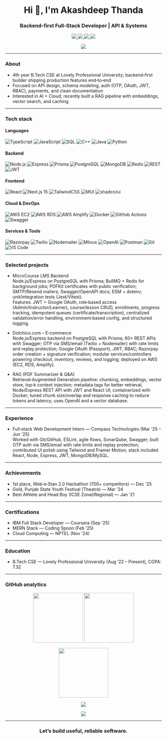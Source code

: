 <!-- GitHub Profile README -->

<h1 align="center">Hi 👋, I'm Akashdeep Thanda</h1>
<h3 align="center">Backend‑first Full‑Stack Developer | API & Systems</h3>

<p align="center">
  <a href="mailto:akashthanda14@gmail.com">
    <img src="https://img.shields.io/badge/Email-akashthanda14%40gmail.com-red?style=for-the-badge&logo=gmail" />
  </a>
  <a href="https://linkedin.com/in/akashthanda14">
    <img src="https://img.shields.io/badge/LinkedIn-Akashdeep%20Thanda-0A66C2?style=for-the-badge&logo=linkedin" />
  </a>
  <a href="https://akashdeep.site">
    <img src="https://img.shields.io/badge/Portfolio-akashdeep.site-1E90FF?style=for-the-badge&logo=google-chrome" />
  </a>
  <img src="https://komarev.com/ghpvc/?username=akashthanda14&style=for-the-badge&color=blueviolet" />
</p>

<p align="center">
  <img src="https://readme-typing-svg.herokuapp.com?size=22&color=00C0FF&center=true&vCenter=true&width=900&height=45&lines=Node.js+%2B+PostgreSQL+%2B+Prisma;Next.js+15+%2B+TypeScript+%2B+Tailwind;OTP%2C+OAuth%2C+RBAC%2C+Payments;RAG+%2B+Vector+DB+(Milvus)%2C+OpenAI;AWS+EC2%2FRDS%2FAmplify+%7C+Docker+%7C+Swagger" />
</p>

---

### About
- 4th year B.Tech CSE at Lovely Professional University; backend‑first builder shipping production features end‑to‑end  
- Focused on API design, schema modeling, auth (OTP, OAuth, JWT, RBAC), payments, and clean documentation  
- Interested in AI + Cloud; recently built a RAG pipeline with embeddings, vector search, and caching  

---

### Tech stack

#### Languages
![TypeScript](https://img.shields.io/badge/TypeScript-3178C6?logo=typescript&logoColor=white)
![JavaScript](https://img.shields.io/badge/JavaScript-F7DF1E?logo=javascript&logoColor=black)
![SQL](https://img.shields.io/badge/SQL-336791?logo=postgresql&logoColor=white)
![C++](https://img.shields.io/badge/C%2B%2B-00599C?logo=cplusplus&logoColor=white)
![Java](https://img.shields.io/badge/Java-007396?logo=oracle&logoColor=white)
![Python](https://img.shields.io/badge/Python-3776AB?logo=python&logoColor=white)

#### Backend
![Node.js](https://img.shields.io/badge/Node.js-339933?logo=node.js&logoColor=white)
![Express](https://img.shields.io/badge/Express-000000?logo=express&logoColor=white)
![Prisma](https://img.shields.io/badge/Prisma-2D3748?logo=prisma&logoColor=white)
![PostgreSQL](https://img.shields.io/badge/PostgreSQL-4169E1?logo=postgresql&logoColor=white)
![MongoDB](https://img.shields.io/badge/MongoDB-47A248?logo=mongodb&logoColor=white)
![Redis](https://img.shields.io/badge/Redis-DC382D?logo=redis&logoColor=white)
![REST](https://img.shields.io/badge/REST-FF6F00?logo=swagger&logoColor=white)
![JWT](https://img.shields.io/badge/JWT-000000?logo=jsonwebtokens&logoColor=white)

#### Frontend
![React](https://img.shields.io/badge/React-20232A?logo=react&logoColor=61DAFB)
![Next.js 15](https://img.shields.io/badge/Next.js%2015-000000?logo=nextdotjs&logoColor=white)
![TailwindCSS](https://img.shields.io/badge/Tailwind-06B6D4?logo=tailwindcss&logoColor=white)
![MUI](https://img.shields.io/badge/MUI-007FFF?logo=mui&logoColor=white)
![shadcn/ui](https://img.shields.io/badge/shadcn%2Fui-111111?logo=radixui&logoColor=white)

#### Cloud & DevOps
![AWS EC2](https://img.shields.io/badge/AWS%20EC2-FF9900?logo=amazon-ec2&logoColor=white)
![AWS RDS](https://img.shields.io/badge/AWS%20RDS-527FFF?logo=amazonrds&logoColor=white)
![AWS Amplify](https://img.shields.io/badge/AWS%20Amplify-FF9900?logo=awsamplify&logoColor=white)
![Docker](https://img.shields.io/badge/Docker-2496ED?logo=docker&logoColor=white)
![GitHub Actions](https://img.shields.io/badge/GitHub%20Actions-2088FF?logo=githubactions&logoColor=white)
![Swagger](https://img.shields.io/badge/Swagger-85EA2D?logo=swagger&logoColor=black)

#### Services & Tools
![Razorpay](https://img.shields.io/badge/Razorpay-0C86F8?logo=razorpay&logoColor=white)
![Twilio](https://img.shields.io/badge/Twilio-F22F46?logo=twilio&logoColor=white)
![Nodemailer](https://img.shields.io/badge/Nodemailer-1B1F23?logo=gmail&logoColor=white)
![Milvus](https://img.shields.io/badge/Milvus-00B3B3?logo=milvus&logoColor=white)
![OpenAI](https://img.shields.io/badge/OpenAI-412991?logo=openai&logoColor=white)
![Postman](https://img.shields.io/badge/Postman-FF6C37?logo=postman&logoColor=white)
![Git](https://img.shields.io/badge/Git-F05032?logo=git&logoColor=white)
![VS Code](https://img.shields.io/badge/VS%20Code-007ACC?logo=visual-studio-code&logoColor=white)

---

### Selected projects
- MicroCourse LMS Backend  
  Node.js/Express on PostgreSQL with Prisma; BullMQ + Redis for background jobs; PDFKit certificates with public verification; SMTP/Resend mailers; Swagger/OpenAPI docs; ESM + dotenv; unit/integration tests (Jest/Vitest).  
  Features: JWT + Google OAuth, role‑based access (Admin/Instructor/Learner), course/lesson CRUD, enrollments, progress tracking, idempotent queues (certificate/transcription), centralized validation/error handling, environment‑based config, and structured logging.  

- Dolchico.com – E‑commerce  
  Node.js/Express backend on PostgreSQL with Prisma; 60+ REST APIs with Swagger; OTP via SMS/email (Twilio + Nodemailer) with rate limits and replay protection; Google OAuth (Passport), JWT, RBAC; Razorpay order creation + signature verification; modular services/controllers powering checkout, inventory, reviews, and logging; deployed on AWS (EC2, RDS, Amplify).  

- RAG (PDF Summarizer & Q&A)  
  Retrieval‑Augmented Generation pipeline: chunking, embeddings, vector store, top‑k context injection; metadata tags for better retrieval; Node/Express REST API with JWT and React UI; containerized with Docker; tuned chunk size/overlap and response caching to reduce tokens and latency; uses OpenAI and a vector database.  

---

### Experience
- Full‑stack Web Development Intern — Compass Technologies (Mar ’25 – Jun ’25)  
  Worked with Git/GitHub, ESLint, agile flows, SonarQube, Swagger; built OTP auth via SMS/email with rate limits and replay protection; contributed UI polish using Tailwind and Framer Motion; stack included React, Node, Express, JWT, MongoDB/MySQL.  

---

### Achievements
- 1st place, Web‑e‑Stan 2.0 Hackathon (700+ competitors) — Dec ’25  
- Gold, Punjab State Youth Festival (Theatre) — Mar ’24  
- Best Athlete and Head Boy (ICSE Zonal/Regional) — Jan ’21  

---

### Certifications
- IBM Full Stack Developer — Coursera (Sep ’25)  
- MERN Stack — Coding Spoon (Feb ’25)  
- Cloud Computing — NPTEL (Nov ’24)  

---

### Education
- B.Tech CSE — Lovely Professional University (Aug ’22 – Present), CGPA: 7.32  

---

### GitHub analytics

<p align="center">
  <img src="https://github-readme-stats.vercel.app/api?username=akashthanda14&show_icons=true&theme=tokyonight" height="160" />
  <img src="https://github-readme-streak-stats.herokuapp.com/?user=akashthanda14&theme=tokyonight" height="160" />
</p>

<p align="center">
  <img src="https://github-readme-stats.vercel.app/api/top-langs/?username=akashthanda14&layout=compact&theme=tokyonight" height="160" />
</p>

<p align="center">
  <img src="https://github-readme-activity-graph.vercel.app/graph?username=akashthanda14&theme=react-dark&hide_border=true&area=true" />
</p>

<p align="center">
  <img src="https://github-profile-summary-cards.vercel.app/api/cards/profile-details?username=akashthanda14&theme=tokyonight" />
</p>

---

<h3 align="center">Let’s build useful, reliable software.</h3>
